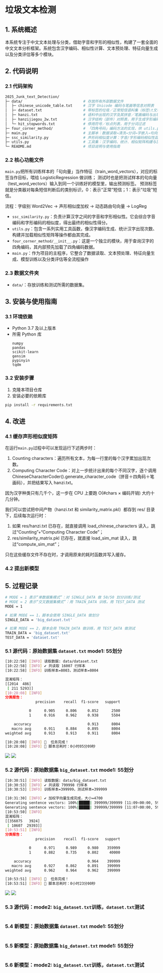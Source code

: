 # 垃圾文本检测

## 1. 系统概述

本系统专注于中文文本处理与分类，借助字音和字形的相似性，构建了一套全面的中文文本分析框架。系统包含汉字编码、相似性计算、文本预处理、特征向量生成以及分类评估等多个模块。

## 2. 代码说明

### 2.1 代码架构
```bash
2025_Junk_text_Detection/
├─ data/                            # 存放所有外部数据文件
│  ├─ chinese_unicode_table.txt     # 汉字 Unicode 编码与笔画等信息对照表
│  ├─ dataset.txt                   # 带标签的垃圾／正常短信语料集（标签\t文本）
│  ├─ hanzi.txt                     # 语料中出现的汉字及其拼音／笔画编码与出现次数
│  ├─ hanzijiegou_2w.txt            # 汉字结构（部件）对照表，用于生成字形编码
│  └─ hit_stopwords.txt             # 停用符号／标点列表，用于分词过滤
├─ four_corner_method/              # 「四角号码」编码方法的实现，供 utils.py 调用
├─ main.py                          # 主脚本：数据读取→清洗→分词→字嵌入→句向量→训练分类器
├─ ssc_similarity.py                # 声形码相似度计算：字音/字形编码相似性函数
├─ utils.py                         # 工具集：汉字编码、统计、相似矩阵构建与加载等
└─ README.md                        # 项目说明与使用指南
```

### 2.2 核心功能文件

`main.py`把所有训练样本的「句向量」当作特征（train_word_vectors），对应的标签当作目标，喂给 LogisticRegression 做训练； 测试时也是把测试样本的句向量（test_word_vectors）输入到同一个训练好的模型里，输出预测标签。
预测标签就是分类器对每条短信判断后的类别标识，0：表示“正常”短信；1：表示“垃圾”短信。

流程：字级别 Word2Vec → 声形相似度加权 → 动态路由句向量 → LogReg

- `ssc_similarity.py`：负责计算汉字之间的字音和字形相似性。它会综合字音编码和字形编码的相似度，得出最终的相似性得分。
- `utils.py`：包含一系列实用工具函数，像汉字编码生成、统计汉字出现次数、构建并加载相似性矩阵等操作都由其完成。
- `four_corner_method/__init__.py`：这是一个独立的模块，用于查询汉字的四角编码，其内部预先加载了四角编码数据。
- `main.py`：作为项目的主程序，它整合了数据读取、文本预处理、特征向量生成、模型训练以及分类评估等全流程操作


### 2.3 数据文件夹

- `data/`：存放训练和测试所需的数据集。

## 3. 安装与使用指南

### 3.1 环境依赖

- Python 3.7 及以上版本
- 所需 Python 库
  ```plaintext
  numpy
  pandas
  scikit-learn
  gensim
  pypinyin
  tqdm
  ```

### 3.2 安装步骤

1. 克隆本项目仓库
2. 安装必要的依赖库

```bash
pip install -r requirements.txt
```

## 4. 改进

### 4.1 缓存声形相似度矩阵

在运行`main.py`过程中可以发现运行下述两步时：
1. Counting characters：遍历所有文本，为每一行里的每个汉字累加出现次数。
2. Computing Character Code：对上一步统计出来的每个不同汉字，逐个调用 ChineseCharacterCoder().generate_character_code（拼音＋四角码＋笔画码），并把结果写入 hanzi.txt。

因为汉字种类只有几千个，这一步在 CPU 上要跑 O(#chars × 编码开销) 大约十几分钟。

我们可以尝试把中间产物（hanzi.txt 和 similarity_matrix.pkl）都存到 res/ 目录下，后续每次运行时：
1. 如果 res/hanzi.txt 已存在，就直接调用 load_chinese_characters 读入，跳过“Counting”+“Computing Character Code”；
2. res/similarity_matrix.pkl 已存在，就直接 load_sim_mat 读入，跳过“compute_sim_mat”；

只在这些缓存文件不存在时，才调用原来的耗时函数并写入缓存。

### 4.2 提出新模型

## 5. 过程记录
```bash
# MODE = 1 表示“单数据集模式”：对 SINGLE_DATA 做 50/50 划分训练/测试
# MODE = 2 表示“交叉数据集模式”：用 TRAIN_DATA 训练，用 TEST_DATA 测试
MODE = 1

# 如果 MODE == 1，脚本会使用 SINGLE_DATA 做划分
SINGLE_DATA = 'big_dataset.txt'

# 如果 MODE == 2，脚本会用 TRAIN_DATA 做训练，用 TEST_DATA 做测试
TRAIN_DATA = 'big_dataset.txt'
TEST_DATA = 'dataset.txt'
```
### 5.1 源代码：原始数据集 `dataset.txt` mode1: 55划分
```bash
[10:22:58] [INFO] 读取数据: data/dataset.txt
[10:22:58] [INFO] ✔︎ 共读取 16007 行样本
[10:22:58] [INFO] 训练样本=8003，测试样本=8004

混淆矩阵：
[[2014  486]
 [ 211 5293]]
[10:28:08] [INFO] 
分类报告：
              precision    recall  f1-score   support

           0      0.905     0.806     0.852      2500
           1      0.916     0.962     0.938      5504

    accuracy                          0.913      8004
   macro avg      0.911     0.884     0.895      8004
weighted avg      0.913     0.913     0.911      8004

[10:28:08] [INFO] 🎉  任务完成！
[10:28:08] [INFO] 🔔 脚本总耗时：0小时05分09秒
```

![](media/2025-06-01-10-25-16.png)
![](media/2025-06-01-10-29-31.png)

### 5.2 源代码：原始数据集 `big_dataset.txt` mode1: 55划分
```bash
[10:30:51] [INFO] 读取数据: data/big_dataset.txt
[10:30:53] [INFO] ✔︎ 共读取 799998 行样本
[10:30:53] [INFO] 训练样本=399999，测试样本=399999

[10:31:30] [INFO] ✔︎ 加权字向量生成完成，大小=4700
Generating sentence vectors: 100%|█████| 399999/399999 [11:09<00:00, 597.66it/s]
Generating sentence vectors: 100%|█████| 399999/399999 [11:07<00:00, 599.45it/s]
[10:53:50] [INFO] 
混淆矩阵：
[[356075   3924]
 [ 10607  29393]]
[10:53:51] [INFO] 
分类报告：
              precision    recall  f1-score   support

           0      0.971     0.989     0.980    359999
           1      0.882     0.735     0.802     40000

    accuracy                          0.964    399999
   macro avg      0.927     0.862     0.891    399999
weighted avg      0.962     0.964     0.962    399999

[10:53:51] [INFO] 🎉  任务完成！
[10:53:51] [INFO] 🔔 脚本总耗时：0小时23分00秒
```

![](media/2025-06-01-10-35-12.png)
![](media/2025-06-01-10-54-07.png)

### 5.3 源代码：mode2: `big_dataset.txt`训练，`dataset.txt`测试
```bash
```

### 5.4 新模型：原始数据集 `dataset.txt` mode1: 55划分
```bash
```

### 5.5 新模型：原始数据集 `big_dataset.txt` mode1: 55划分
```bash
```


### 5.6 新模型：mode2: `big_dataset.txt`训练，`dataset.txt`测试
```bash
```
